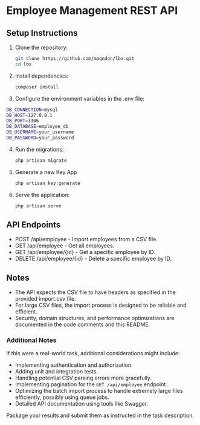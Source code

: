 # Employee Management REST API

## Setup Instructions

1. Clone the repository:
    ```bash
    git clone https://github.com/maqndon/lbx.git
    cd lbx
    ```

2. Install dependencies:
    ```bash
    composer install
    ```

3. Configure the environment variables in the .env file:
```bash
DB_CONNECTION=mysql
DB_HOST=127.0.0.1
DB_PORT=3306
DB_DATABASE=employee_db
DB_USERNAME=your_username
DB_PASSWORD=your_password
```
4. Run the migrations:
    ```bash
    php artisan migrate
    ```
5. Generate a new Key App
    ```bash
   php artisan key:generate
    ```
    
6. Serve the application:
    ```bash
    php artisan serve
    ```

## API Endpoints
- POST /api/employee - Import employees from a CSV file.
- GET /api/employee - Get all employees.
- GET /api/employee/{id} - Get a specific employee by ID.
- DELETE /api/employee/{id} - Delete a specific employee by ID.

## Notes
- The API expects the CSV file to have headers as specified in the provided import.csv file.
- For large CSV files, the import process is designed to be reliable and efficient.
- Security, domain structures, and performance optimizations are documented in the code comments and this README.


### Additional Notes
If this were a real-world task, additional considerations might include:
- Implementing authentication and authorization.
- Adding unit and integration tests.
- Handling potential CSV parsing errors more gracefully.
- Implementing pagination for the `GET /api/employee` endpoint.
- Optimizing the batch import process to handle extremely large files efficiently, possibly using queue jobs.
- Detailed API documentation using tools like Swagger.

Package your results and submit them as instructed in the task description.
